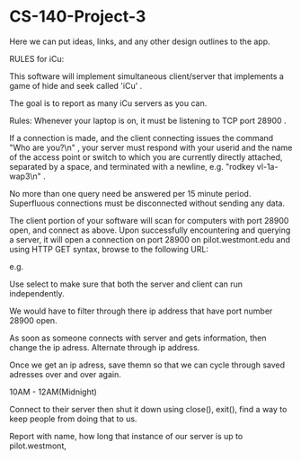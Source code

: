 # CS-140-Project-3

Here we can put ideas, links, and any other design outlines to the app.

RULES for iCu:

  This software will implement simultaneous client/server that implements a game of hide and seek called 'iCu' .

  The goal is to report as many iCu servers as you can.  

  Rules:  Whenever your laptop is on, it must be listening to TCP port 28900 .

  If a connection is made, and the client connecting issues the command "Who are you?\n" ,  your server must respond with your userid and the name of the access point or switch to which you are currently directly attached, separated by a space, and terminated with a newline, e.g. "rodkey vl-1a-wap3\n" .  

  No more than one query need be answered per 15 minute period. Superfluous connections must be disconnected without sending any data.

  The client portion of your software will scan for computers with port 28900 open, and connect as above.  Upon successfully encountering and querying a server, it will open a connection on port 28900 on pilot.westmont.edu and using HTTP GET syntax, browse to the following URL:

  e.g. 


  Use select to make sure that both the server and client can run independently.

We would have to filter through there ip address that have port number 28900 open. 

As soon as someone connects with server and gets information, then change the ip adress.
Alternate through ip address.

Once we get an ip adress, save themn so that we can cycle through saved adresses over and over again.

10AM - 12AM(Midnight)

Connect to their server then shut it down using close(), exit(), find a way to keep people from doing that to us.

Report with name, how long that instance of our server is up to pilot.westmont,
